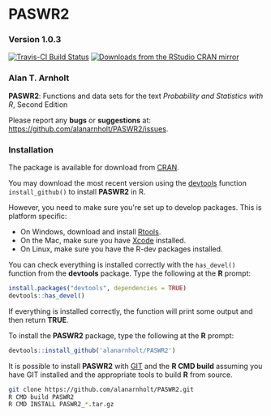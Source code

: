 PASWR2
========

### Version 1.0.3

[![Travis-CI Build Status](https://travis-ci.org/alanarnholt/PASWR2.svg?branch=master)](https://travis-ci.org/alanarnholt/PASWR2)
[![Downloads from the RStudio CRAN mirror](http://cranlogs.r-pkg.org/badges/PASWR2)](http://cran.rstudio.com/package=PASWR2)

### Alan T. Arnholt

**PASWR2**: Functions and data sets for the text *Probability and Statistics with R*, Second Edition

Please report any **bugs** or **suggestions** at:
<https://github.com/alanarnholt/PASWR2/issues>.

### Installation

The package is available for download from
[CRAN](http://cran.r-project.org/web/packages/PASWR2/).

You may download the most recent version using the [devtools](http://github.com/hdaley/devtools) function `install_github()` to install **PASWR2** in R.

However, you need to make sure you're set up to develop packages. This is platform specific:

* On Windows, download and install [Rtools](http://http://cran.r-project.org/bin/windows/Rtools/).
* On the Mac, make sure you have [Xcode](https://developer.apple.com/xcode/) installed.
* On Linux, make sure you have the R-dev packages installed.

You can check everything is installed correctly with the `has_devel()` function from the **devtools** package. Type the following at 
the **R** prompt:


```r
install.packages("devtools", dependencies = TRUE)    
devtools::has_devel()
```

If everything is installed correctly, the function will print some output and then return **TRUE**.

To install the **PASWR2** package, type the following at the **R** prompt:


```r
devtools::install_github('alanarnholt/PASWR2')
```
    
It is possible to install **PASWR2** with [GIT](http://git-scm.com/) and the **R CMD build** assuming you have GIT installed and the appropriate tools to build **R** from source.

```bash
git clone https://github.com/alanarnholt/PASWR2.git
R CMD build PASWR2
R CMD INSTALL PASWR2_*.tar.gz
```

